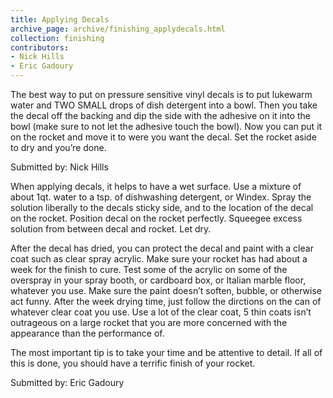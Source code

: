 ```yaml
---
title: Applying Decals
archive_page: archive/finishing_applydecals.html
collection: finishing
contributors:
- Nick Hills
- Eric Gadoury
---
```

The best way to put on pressure sensitive vinyl decals is to put lukewarm water and TWO SMALL drops of dish detergent into a bowl.
Then you take the decal off the backing and dip the side with the adhesive on it into the bowl (make sure to not let the adhesive touch the bowl).
Now you can put it on the rocket and move it to were you want the decal.
Set the rocket aside to dry and you’re done.

Submitted by: Nick Hills

When applying decals, it helps to have a wet surface.
Use a mixture of about 1qt. water to a tsp. of dishwashing detergent, or Windex.
Spray the solution liberally to the decals sticky side, and to the location of the decal on the rocket.
Position decal on the rocket perfectly.
Squeegee excess solution from between decal and rocket.
Let dry.

After the decal has dried, you can protect the decal and paint with a clear coat such as clear spray acrylic.
Make sure your rocket has had about a week for the finish to cure.
Test some of the acrylic on some of the overspray in your spray booth, or cardboard box, or Italian marble floor, whatever you use.
Make sure the paint doesn’t soften, bubble, or otherwise act funny.
After the week drying time, just follow the dirctions on the can of whatever clear coat you use.
Use a lot of the clear coat, 5 thin coats isn’t outrageous on a large rocket that you are more concerned with the appearance than the performance of.

The most important tip is to take your time and be attentive to detail.
If all of this is done, you should have a terrific finish of your rocket.

Submitted by: Eric Gadoury
